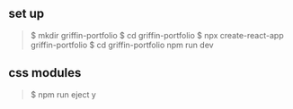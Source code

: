 ## set up

> $ mkdir griffin-portfolio 
> $ cd griffin-portfolio 
> $ npx create-react-app griffin-portfolio 
> $ cd griffin-portfolio npm run dev


## css modules
> $ npm run eject
> y

